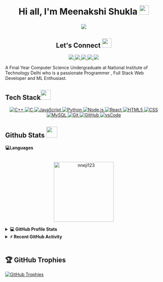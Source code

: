 <h1 align="center">Hi all, I'm Meenakshi Shukla <img src = "https://raw.githubusercontent.com/MartinHeinz/MartinHeinz/master/wave.gif" width = 30px> </h1>
<h3 align="center"><p>
    <img src="https://readme-typing-svg.herokuapp.com?&font=IBM+Plex+Sans&color=abcdef&size=20&lines=Welcome+to+my+GitHub+Profile!;I'm+a+Programmer;I'm+a+Web+Developer;I'm+a++Computer+Science+Undergraduate" />
  </p></h3>
<div align="center">


</div>

<h2 align="center"> Let's Connect <img src="https://media.giphy.com/media/jOz35yxbuhvVQDKrce/giphy.gif" height="30px" width="30px"></h2>
<div align="center">
      <a href="https://www.linkedin.com/in/meenakshi-shukla-90216b255/">
        <img src="https://img.shields.io/badge/LinkedIn-0077B5?style=for-the-badge&logo=linkedin&logoColor=white">
      </a>
      <a href="https://twitter.com/Meenaks81892881">
        <img src="https://img.shields.io/badge/Twitter-6FDA44?style=for-the-badge&logo=Twitter&logoColor=white">
      </a>
      <a href="https://github.com/meenakshishukla21">
        <img src="https://img.shields.io/badge/GitHub-100000?style=for-the-badge&logo=github&logoColor=white">
      </a>
      <a href="meenakshishukla646@gmail.com">
        <img src="https://img.shields.io/badge/Gmail-D14836?style=for-the-badge&logo=gmail&logoColor=white">
      </a>
      <a href="https://www.instagram.com/meenakshi_shuklllaaa/">
        <img src="https://img.shields.io/badge/Instagram-E4405F?style=for-the-badge&logo=instagram&logoColor=white">
      </a>
</div>


<p >A Final Year Computer Science Undergraduate at National Institute of Technology Delhi who is a passionate Programmer , Full Stack Web Developer and ML Enthusiast.
</p>


##  <h2> Tech Stack<img src = "https://media2.giphy.com/media/QssGEmpkyEOhBCb7e1/giphy.gif?cid=ecf05e47a0n3gi1bfqntqmob8g9aid1oyj2wr3ds3mg700bl&rid=giphy.gif" width = 32px></h2>
<p align="center">
<a href="https://www.cplusplus.com/" target="_blank">
  <img alt="C++" src="https://img.shields.io/badge/C++-00599C?style=for-the-badge&logo=cplusplus&logoColor=white">
</a>
<a href="https://www.iso.org/standard/74528.html" target="_blank">
  <img alt="C" src="https://img.shields.io/badge/C-00599C?style=for-the-badge&logo=c&logoColor=white">
</a>
<a href="https://www.javascript.com/" target="_blank">
  <img alt="JavaScript" src="https://img.shields.io/badge/JavaScript-F7DF1E?style=for-the-badge&logo=javascript&logoColor=black">
</a>
<a href="https://www.python.org" target="_blank">
  <img alt="Python" src="https://img.shields.io/badge/Python-3776AB?style=for-the-badge&logo=python&logoColor=white">
</a>
<a href="https://nodejs.org/" target="_blank">
  <img alt="Node.js" src="https://img.shields.io/badge/Node.js-339933?style=for-the-badge&logo=node.js&logoColor=white">
</a>
<a href="https://reactjs.org/" target="_blank">
  <img alt="React" src="https://img.shields.io/badge/React-61DAFB?style=for-the-badge&logo=react&logoColor=black">
</a>
<a href="https://developer.mozilla.org/en-US/docs/Web/Guide/HTML/HTML5" target="_blank">
  <img alt="HTML5" src="https://img.shields.io/badge/HTML5-E34F26?style=for-the-badge&logo=html5&logoColor=white">
</a>
<a href="https://developer.mozilla.org/en-US/docs/Web/CSS" target="_blank">
  <img alt="CSS" src="https://img.shields.io/badge/CSS-1572B6?style=for-the-badge&logo=css3&logoColor=white">
</a>
<a href="https://www.mysql.com/" target="_blank">
  <img alt="MySQL" src="https://img.shields.io/badge/MySQL-4479A1?style=for-the-badge&logo=mysql&logoColor=white">
</a>
<a href="https://git-scm.com/" target="_blank">
  <img alt="Git" src="https://img.shields.io/badge/Git-F05032?style=for-the-badge&logo=git&logoColor=white">
</a>
<a href="https://github.com/" target="_blank">
  <img alt="GitHub" src="https://img.shields.io/badge/GitHub-181717?style=for-the-badge&logo=github&logoColor=white">
</a>


<a href="https://code.visualstudio.com/" target="_blank">
  <img src="https://img.shields.io/badge/vscode-007ACC.svg?style=for-the-badge&logo=visualstudiocode&logoColor=white" alt="vsCode"/> 
</a>




<h2>Github Stats <img src = "https://i.pinimg.com/originals/65/c4/f4/65c4f452571be1261e9c623f7da488ac.gif" width = 35px></h2>


<summary><b>💻Languages</b></summary>
<br/>
<p align="center">
	<img src="https://github-readme-stats.vercel.app/api/top-langs/?username=meenakshishukla21&show_icons=true&locale=en&layout=compact&theme=merko" alt="nneji123" height="192px"/>
  <br/>
</p>

<details>
  <summary><b>💻 GitHub Profile Stats</b></summary>
  <br/>
  <p align="center">
    <a href="https://github.com/anuraghazra/github-readme-stats"><img alt="Meenaskhi's Github Stats" src="https://github-readme-stats.vercel.app/api?username=meenakshishukla21&show_icons=true&count_private=true&theme=merko" height="192px"/></a>
<br/>
  &nbsp;
  </p>
  </details>

  
<details>
  <summary><b>⚡ Recent GitHub Activity</b></summary>
  <br/>
   <a href="https://github.com/meenakshishukla21"><img alt="Meenakshi Activity Graph" src="https://github-readme-streak-stats.herokuapp.com/?user=meenakshishukla21&theme=merko" /></a>
  <br/>
</details>
<br/>




<h2>🏆 GitHub Trophies</h2>
<a href="https://github-profile-trophy.vercel.app/?username=meenakshishukla21&theme=monokai&no-frame=false&no-bg=false&margin-w=4">
  <img src="https://github-profile-trophy.vercel.app/?username=meenakshishukla21&theme=monokai&no-frame=false&no-bg=false&margin-w=4" alt="GitHub Trophies" />
</a>

